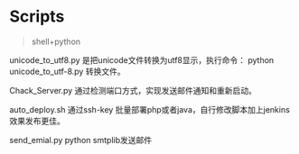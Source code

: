 # Scripts
>shell+python

unicode_to_utf8.py 是把unicode文件转换为utf8显示，执行命令： python unicode_to_utf-8.py 转换文件。

Chack_Server.py 通过检测端口方式，实现发送邮件通知和重新启动。

auto_deploy.sh 通过ssh-key 批量部署php或者java，自行修改脚本加上jenkins效果发布更佳。

send_emial.py 	python smtplib发送邮件 
